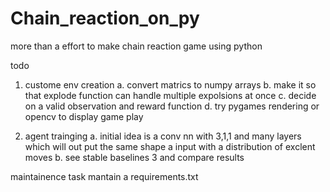 # Chain_reaction_on_py
more than a effort to make chain reaction game using python

todo

1. custome env creation
    a. convert matrics to numpy arrays
    b. make it so that explode function can handle multiple expolsions at once
    c. decide on a valid observation and reward function
    d. try pygames rendering or opencv to display game play

2. agent trainging
    a. initial idea is a conv nn with 3,1,1 and many layers which will out put the same shape a input with a distribution of exclent moves
    b. see stable baselines 3 and compare results

maintainence task
mantain a requirements.txt